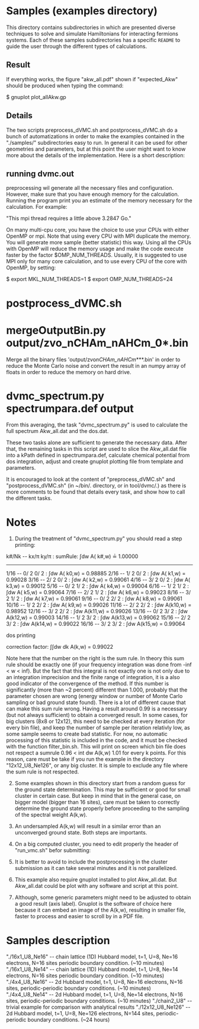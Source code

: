 # Samples (examples directory)

This directory contains subdirectories in which are presented diverse techniques
to solve and simulate Hamiltonians for interacting fermions systems. Each of these
samples subdirectories has a specific `README` to guide the user through the different
types of calculations.

## Result

If everything works, the figure "akw_all.pdf"
shown if "expected_Akw" should be produced when typing the command:

$ gnuplot plot_allAkw.gp

## Details

The two scripts preprocess_dVMC.sh and postprocess_dVMC.sh do a bunch of
automatizations in order to make the examples contained in the "./samples/"
subdirectories easy to run. In general it can be used for other geometries
and parameters, but at this point the user might want to know more about
the details of the implementation. Here is a short description:

## running dvmc.out

preprocessing wil generate all the necessary files and configuration.
However, make sure that you have enough memory for the calculation.
Running the program print you an estimate of the memory necessary for
the calculation. For example:

"This mpi thread requires a little above 3.2847 Go."

On many multi-cpu core, you have the choice to use your
CPUs with either OpenMP or mpi. Note that using every CPU with MPI
duplicate the memory. You will generate more sample (better statistic)
this way. Using all the CPUs with OpenMP will reduce the memory usage
and make the code execute faster by the factor $OMP_NUM_THREADS.
Usually, it is suggested to use MPI only for many core calculation,
and to use every CPU of the core with OpenMP, by setting:

$ export MKL_NUM_THREADS=1
$ export OMP_NUM_THREADS=24

# postprocess_dVMC.sh

# mergeOutputBin.py output/zvo_nCHAm_nAHCm_0\*.bin

Merge all the binary files 'output/zvo*nCHAm_nAHCm*\*\*\*.bin' in order to
reduce the Monte Carlo noise and convert the result in an numpy array of
floats in order to reduce the memory on hard drive.

# dvmc_spectrum.py spectrumpara.def output

From this averaging, the task "dvmc_spectrum.py" is used to calculate the
full spectrum Akw_all.dat and the dos.dat.

These two tasks alone are sufficient to generate the necessary data.
After that, the remaining tasks in this script are used to slice the
Akw_all.dat file into a kPath defined in spectrumpara.def, calculate
chemical potential from dos integration, adjust and create gnuplot
plotting file from template and parameters.

It is encouraged to look at the content of "preprocess_dVMC.sh"
and "postprocess_dVMC.sh" (in ~/bin/. directory, or in tool/dvmc/.)
as there is more comments to be found that details every task, and show
how to call the different tasks.

# Notes

1. During the treatment of "dvmc_spectrum.py" you should read
   a step printing:

k#/Nk -- kx/π ky/π : sumRule: ∫dw A( k#,w) ≟ 1.00000

---

1/16 -- 0/ 2 0/ 2 : ∫dw A( k0,w) = 0.98885
2/16 -- 1/ 2 0/ 2 : ∫dw A( k1,w) = 0.99028
3/16 -- 2/ 2 0/ 2 : ∫dw A( k2,w) = 0.99061
4/16 -- 3/ 2 0/ 2 : ∫dw A( k3,w) = 0.99012
5/16 -- 0/ 2 1/ 2 : ∫dw A( k4,w) = 0.99004
6/16 -- 1/ 2 1/ 2 : ∫dw A( k5,w) = 0.99064
7/16 -- 2/ 2 1/ 2 : ∫dw A( k6,w) = 0.99023
8/16 -- 3/ 2 1/ 2 : ∫dw A( k7,w) = 0.99061
9/16 -- 0/ 2 2/ 2 : ∫dw A( k8,w) = 0.99061
10/16 -- 1/ 2 2/ 2 : ∫dw A( k9,w) = 0.99026
11/16 -- 2/ 2 2/ 2 : ∫dw A(k10,w) = 0.98952
12/16 -- 3/ 2 2/ 2 : ∫dw A(k11,w) = 0.99026
13/16 -- 0/ 2 3/ 2 : ∫dw A(k12,w) = 0.99003
14/16 -- 1/ 2 3/ 2 : ∫dw A(k13,w) = 0.99062
15/16 -- 2/ 2 3/ 2 : ∫dw A(k14,w) = 0.99022
16/16 -- 3/ 2 3/ 2 : ∫dw A(k15,w) = 0.99064

dos printing

correction factor: ∫∫dw dk A(k,w) = 0.99022

Note here that the number on the right is the sum rule. In theory
this sum rule should be exactly one (if your frequency integration
was done from -inf < w < inf). But the fact that this integral is not
exactly one is not only due to an integration imprecision and
the finite range of integration, it is a also
good indicator of the convergence of the method. If this number is
significantly (more than ~2 percent) different than 1.000,
probably that the parameter chosen are wrong (energy window or
number of Monte Carlo sampling or bad ground state found). There is a
lot of different cause that can make this sum rule wrong. Having
a result around 0.99 is a necessary (but not always sufficient) to
obtain a converged result. In some cases, for big clusters (8x8 or
12x12), this need to be checked at every iteration (for every bin file), and
keep the number of sample per iteration relativly low, as some sample seems
to create bad statistic. For now, no automatic processing of this
statistic is included in the code, and it must be checked with the function
filter_bin.sh. This will print on screen which bin file does not
respect a sumrule 0.96 < int dw A(k,w) 1.01 for every k points.
For this reason, care must be take if you run the example in the
directory "12x12_U8_Ne126", or any big cluster. It is simple to
exclude any file where the sum rule is not respected.

2. Some examples shown in this directory start from a random guess for
   the ground state determination. This may be sufficient or good for small
   cluster in certain case. But keep in mind that in the general case, on
   bigger model (bigger than 16 sites), care must be taken to correctly
   determine the ground state properly before proceeding to the sampling
   of the spectral weight A(k,w).

3. An undersampled A(k,w) will result in a similar error than
   an unconverged ground state. Both steps are importants.

4. On a big computed cluster, you need to edit properly the header
   of "run_vmc.sh" befor submitting:

5. It is better to avoid to include the postprocessing
   in the cluster submission as it can take several minutes
   and it is not parallelized.

6. This example also require gnuplot installed to plot Akw_all.dat.
   But Akw_all.dat could be plot with any software and script at this point.

7. Although, some generic parameters might need to be adjusted to obtain a
   good result (axis label). Gnuplot is the software of choice here because
   it can embed an image of the A(k,w), resulting in smaller file, faster
   to process and easier to scroll by in a PDF file.

# Samples description

"./16x1_U8_Ne16" -- chain lattice (1D) Hubbard model, t=1, U=8, Ne=16 electrons, N=16 sites periodic boundary condition. (~10 minutes)
"./16x1_U8_Ne14" -- chain lattice (1D) Hubbard model, t=1, U=8, Ne=14 electrons, N=16 sites periodic boundary condition. (~10 minutes)
"./4x4_U8_Ne16" -- 2d Hubbard model, t=1, U=8, Ne=16 electrons, N=16 sites, periodic-periodic boundary conditions. (~10 minutes)
"./4x4_U8_Ne14" -- 2d Hubbard model, t=1, U=8, Ne=14 electrons, N=16 sites, periodic-periodic boundary conditions. (~10 minutes)
"./chain2_U8" -- trivial example for comparison with analytical results
"./12x12_U8_Ne126" -- 2d Hubbard model, t=1, U=8, Ne=126 electrons, N=144 sites, periodic-periodic boundary conditions. (~24 hours)
